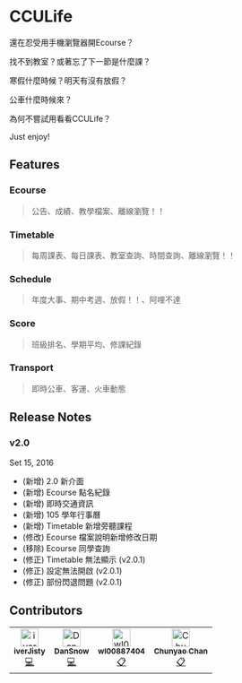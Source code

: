 CCULife
=======



還在忍受用手機瀏覽器開Ecourse？

找不到教室？或著忘了下一節是什麼課？

寒假什麼時候？明天有沒有放假？

公車什麼時候來？

為何不嘗試用看看CCULife？

Just enjoy!


## Features

### Ecourse

> 公告、成績、教學檔案、離線瀏覽！！

### Timetable

> 每周課表、每日課表、教室查詢、時間查詢、離線瀏覽！！

### Schedule

> 年度大事、期中考週、放假！！、阿哩不達

### Score

> 班級排名、學期平均、修課紀錄

### Transport

> 即時公車、客運、火車動態

## Release Notes

### v2.0
Set 15, 2016

* (新增) 2.0 新介面
* (新增) Ecourse 點名紀錄
* (新增) 即時交通資訊
* (新增) 105 學年行事曆
* (新增) Timetable 新增旁聽課程
* (修改) Ecourse 檔案說明新增修改日期
* (移除) Ecourse 同學查詢
* (修正) Timetable 無法顯示 (v2.0.1)
* (修正) 設定無法開啟 (v2.0.1)
* (修正) 部份閃退問題 (v2.0.1)

## Contributors

<!-- ALL-CONTRIBUTORS-LIST:START - Do not remove or modify this section -->
<!-- prettier-ignore-start -->
<!-- markdownlint-disable -->
<table>
  <tr>
    <td align="center"><a href="https://github.com/iverJisty"><img src="https://avatars1.githubusercontent.com/u/4309210?v=4" width="32px;" alt="iverJisty"/><br /><sub><b>iverJisty</b></sub></a><br /><a href="https://github.com/Zankio/CCULife/commits?author=iverJisty" title="Code">💻</a></td>
    <td align="center"><a href="http://DanSnow.github.io"><img src="https://avatars1.githubusercontent.com/u/5575082?v=4" width="32px;" alt="DanSnow"/><br /><sub><b>DanSnow</b></sub></a><br /><a href="https://github.com/Zankio/CCULife/commits?author=DanSnow" title="Code">💻</a></td>
    <td align="center"><a href="https://github.com/wl00887404"><img src="https://avatars3.githubusercontent.com/u/11714950?v=4" width="32px;" alt="wl00887404"/><br /><sub><b>wl00887404</b></sub></a><br /><a href="#eventOrganizing-wl00887404" title="Event Organizing">📋</a></td>
    <td align="center"><a href="https://github.com/Civon"><img src="https://avatars1.githubusercontent.com/u/24861096?v=4" width="32px;" alt="Chunyao Chan"/><br /><sub><b>Chunyao Chan</b></sub></a><br /><a href="#eventOrganizing-Civon" title="Event Organizing">📋</a></td>
  </tr>
</table>

<!-- markdownlint-enable -->
<!-- prettier-ignore-end -->
<!-- ALL-CONTRIBUTORS-LIST:END -->
